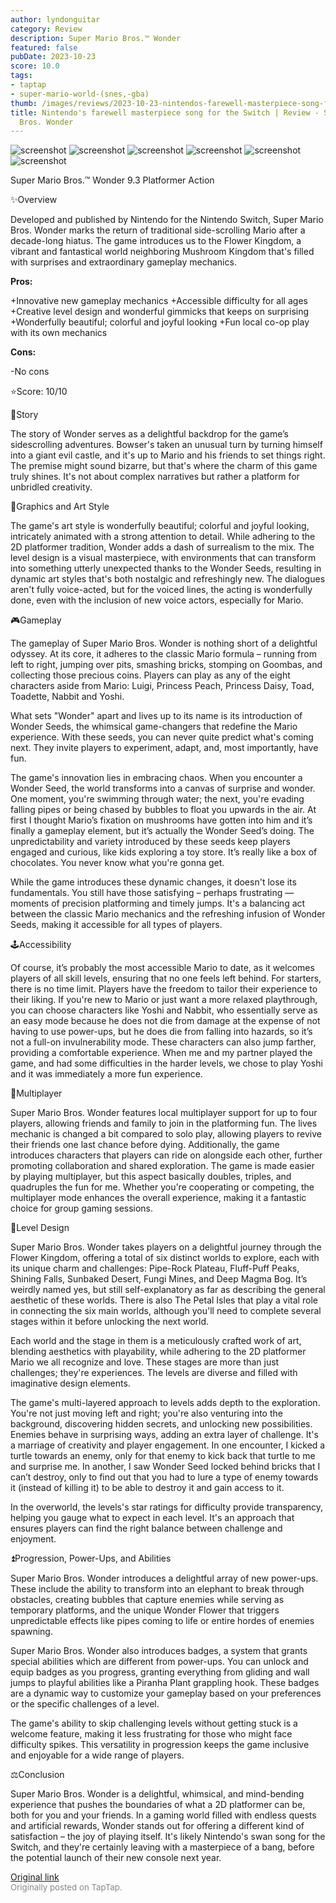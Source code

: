 ```yaml
---
author: lyndonguitar
category: Review
description: Super Mario Bros.™ Wonder
featured: false
pubDate: 2023-10-23
score: 10.0
tags:
- taptap
- super-mario-world-(snes,-gba)
thumb: /images/reviews/2023-10-23-nintendos-farewell-masterpiece-song-for-the-switch--review---super-mario-bros-wonder-0.avif
title: Nintendo's farewell masterpiece song for the Switch | Review - Super Mario
  Bros. Wonder
---
```


<div class="gallery">
  <img src="/images/reviews/2023-10-23-nintendos-farewell-masterpiece-song-for-the-switch--review---super-mario-bros-wonder-0.avif" alt="screenshot" />
  <img src="/images/reviews/2023-10-23-nintendos-farewell-masterpiece-song-for-the-switch--review---super-mario-bros-wonder-1.avif" alt="screenshot" />
  <img src="/images/reviews/2023-10-23-nintendos-farewell-masterpiece-song-for-the-switch--review---super-mario-bros-wonder-2.avif" alt="screenshot" />
  <img src="/images/reviews/2023-10-23-nintendos-farewell-masterpiece-song-for-the-switch--review---super-mario-bros-wonder-3.avif" alt="screenshot" />
  <img src="/images/reviews/2023-10-23-nintendos-farewell-masterpiece-song-for-the-switch--review---super-mario-bros-wonder-4.avif" alt="screenshot" />
  <img src="/images/reviews/2023-10-23-nintendos-farewell-masterpiece-song-for-the-switch--review---super-mario-bros-wonder-5.avif" alt="screenshot" />
</div>

Super Mario Bros.™ Wonder
9.3
Platformer
Action

✨Overview

Developed and published by Nintendo for the Nintendo Switch, Super Mario Bros. Wonder marks the return of traditional side-scrolling Mario after a decade-long hiatus. The game introduces us to the Flower Kingdom, a vibrant and fantastical world neighboring Mushroom Kingdom that's filled with surprises and extraordinary gameplay mechanics.


**Pros:**


+Innovative new gameplay mechanics
+Accessible difficulty for all ages
+Creative level design and wonderful gimmicks that keeps on surprising
+Wonderfully beautiful; colorful and joyful looking
+Fun local co-op play with its own mechanics


**Cons:**


-No cons

⭐️Score: 10/10

📖Story

The story of Wonder serves as a delightful backdrop for the game’s sidescrolling adventures. Bowser's taken an unusual turn by turning himself into a giant evil castle, and it's up to Mario and his friends to set things right. The premise might sound bizarre, but that's where the charm of this game truly shines. It's not about complex narratives but rather a platform for unbridled creativity.

🎨Graphics and Art Style

The game's art style is wonderfully beautiful; colorful and joyful looking, intricately animated with a strong attention to detail. While adhering to the 2D platformer tradition, Wonder adds a dash of surrealism to the mix. The level design is a visual masterpiece, with environments that can transform into something utterly unexpected thanks to the Wonder Seeds, resulting in dynamic art styles that's both nostalgic and refreshingly new. The dialogues aren't fully voice-acted, but for the voiced lines, the acting is wonderfully done, even with the inclusion of new voice actors, especially for Mario.

🎮Gameplay

The gameplay of Super Mario Bros. Wonder is nothing short of a delightful odyssey. At its core, it adheres to the classic Mario formula – running from left to right, jumping over pits, smashing bricks, stomping on Goombas, and collecting those precious coins. Players can play as any of the eight characters aside from Mario: Luigi, Princess Peach, Princess Daisy, Toad, Toadette, Nabbit and Yoshi.

What sets "Wonder" apart and lives up to its name is its introduction of Wonder Seeds, the whimsical game-changers that redefine the Mario experience. With these seeds, you can never quite predict what's coming next. They invite players to experiment, adapt, and, most importantly, have fun.

The game's innovation lies in embracing chaos. When you encounter a Wonder Seed, the world transforms into a canvas of surprise and wonder. One moment, you're swimming through water; the next, you're evading falling pipes or being chased by bubbles to float you upwards in the air. At first I thought Mario’s fixation on mushrooms have gotten into him and it’s finally a gameplay element, but it’s actually the Wonder Seed’s doing. The unpredictability and variety introduced by these seeds keep players engaged and curious, like kids exploring a toy store. It’s really like a box of chocolates. You never know what you're gonna get.

While the game introduces these dynamic changes, it doesn't lose its fundamentals. You still have those satisfying – perhaps frustrating — moments of precision platforming and timely jumps. It's a balancing act between the classic Mario mechanics and the refreshing infusion of Wonder Seeds, making it accessible for all types of players.

🕹Accessibility

Of course, it’s probably the most accessible Mario to date, as it welcomes players of all skill levels, ensuring that no one feels left behind. For starters, there is no time limit. Players have the freedom to tailor their experience to their liking. If you're new to Mario or just want a more relaxed playthrough, you can choose characters like Yoshi and Nabbit, who essentially serve as an easy mode because he does not die from damage at the expense of not having to use power-ups, but he does die from falling into hazards, so it’s not a full-on invulnerability mode. These characters can also jump farther, providing a comfortable experience. When me and my partner played the game, and had some difficulties in the harder levels, we chose to play Yoshi and it was immediately a more fun experience.

🎲Multiplayer

Super Mario Bros. Wonder features local multiplayer support for up to four players, allowing friends and family to join in the platforming fun. The lives mechanic is changed a bit compared to solo play, allowing players to revive their friends one last chance before dying. Additionally, the game introduces characters that players can ride on alongside each other, further promoting collaboration and shared exploration. The game is made easier by playing multiplayer, but this aspect basically doubles, triples, and quadruples the fun for me. Whether you're cooperating or competing, the multiplayer mode enhances the overall experience, making it a fantastic choice for group gaming sessions.

🌷Level Design

Super Mario Bros. Wonder takes players on a delightful journey through the Flower Kingdom, offering a total of six distinct worlds to explore, each with its unique charm and challenges: Pipe-Rock Plateau, Fluff-Puff Peaks, Shining Falls, Sunbaked Desert, Fungi Mines, and Deep Magma Bog. It’s weirdly named yes, but still self-explanatory as far as describing the general aesthetic of these worlds. There is also The Petal Isles that play a vital role in connecting the six main worlds, although you'll need to complete several stages within it before unlocking the next world.

Each world and the stage in them is a meticulously crafted work of art, blending aesthetics with playability, while adhering to the 2D platformer Mario we all recognize and love. These stages are more than just challenges; they're experiences.  The levels are diverse and filled with imaginative design elements.

The game's multi-layered approach to levels adds depth to the exploration. You're not just moving left and right; you're also venturing into the background, discovering hidden secrets, and unlocking new possibilities. Enemies behave in surprising ways, adding an extra layer of challenge. It's a marriage of creativity and player engagement. In one encounter, I kicked a turtle towards an enemy, only for that enemy to kick back that turtle to me and surprise me. In another, I saw Wonder Seed locked behind bricks that I can’t destroy, only to find out that you had to lure a type of enemy towards it (instead of killing it) to be able to destroy it and gain access to it.

In the overworld, the levels's star ratings for difficulty provide transparency, helping you gauge what to expect in each level. It's an approach that ensures players can find the right balance between challenge and enjoyment.

⏫Progression, Power-Ups, and Abilities

Super Mario Bros. Wonder introduces a delightful array of new power-ups. These include the ability to transform into an elephant to break through obstacles, creating bubbles that capture enemies while serving as temporary platforms, and the unique Wonder Flower that triggers unpredictable effects like pipes coming to life or entire hordes of enemies spawning.

Super Mario Bros. Wonder also introduces badges, a system that grants special abilities which are different from power-ups. You can unlock and equip badges as you progress, granting everything from gliding and wall jumps to playful abilities like a Piranha Plant grappling hook. These badges are a dynamic way to customize your gameplay based on your preferences or the specific challenges of a level.

The game's ability to skip challenging levels without getting stuck is a welcome feature, making it less frustrating for those who might face difficulty spikes. This versatility in progression keeps the game inclusive and enjoyable for a wide range of players.

⚖️Conclusion

Super Mario Bros. Wonder is a delightful, whimsical, and mind-bending experience that pushes the boundaries of what a 2D platformer can be, both for you and your friends. In a gaming world filled with endless quests and artificial rewards, Wonder stands out for offering a different kind of satisfaction – the joy of playing itself. It's likely Nintendo's swan song for the Switch, and they're certainly leaving with a masterpiece of a bang, before the potential launch of their new console next year.

[Original link](https://www.taptap.io/post/6465693)<br><span style="font-size: 0.95em; color: #888;">Originally posted on TapTap.</span>